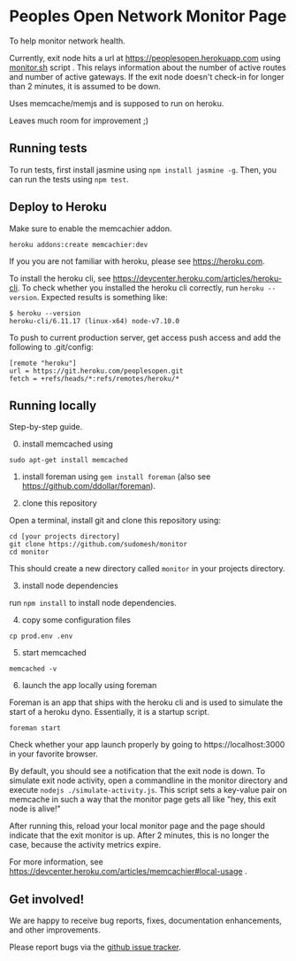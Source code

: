 # Peoples Open Network Monitor Page

To help monitor network health. 

Currently, exit node hits a url at https://peoplesopen.herokuapp.com using [monitor.sh](./monitor.sh) script . This relays information about the number of active routes and number of active gateways. If the exit node doesn't check-in for longer than 2 minutes, it is assumed to be down.

Uses memcache/memjs and is supposed to run on heroku.

Leaves much room for improvement ;) 

## Running tests

To run tests, first install jasmine using ```npm install jasmine -g```. Then, you can run the tests using ```npm test```.

## Deploy to Heroku

Make sure to enable the memcachier addon. 
```
heroku addons:create memcachier:dev
```

If you you are not familiar with heroku, please see https://heroku.com.

To install the heroku cli, see https://devcenter.heroku.com/articles/heroku-cli. To check whether you installed the heroku cli correctly, run `heroku --version`. Expected results is something like:

```
$ heroku --version
heroku-cli/6.11.17 (linux-x64) node-v7.10.0
```

To push to current production server, get access push access and add the following to .git/config:

```
[remote "heroku"]
url = https://git.heroku.com/peoplesopen.git
fetch = +refs/heads/*:refs/remotes/heroku/*
```

## Running locally 

Step-by-step guide.

0. install memcached using

```sudo apt-get install memcached``` 

1. install foreman using ```gem install foreman``` (also see https://github.com/ddollar/foreman).

2. clone this repository

Open a terminal, install git and clone this repository using:

```
cd [your projects directory]
git clone https://github.com/sudomesh/monitor
cd monitor
```

This should create a new directory called ```monitor``` in your projects directory.

3. install node dependencies 

run ```npm install``` to install node dependencies.

4. copy some configuration files

```cp prod.env .env```

5. start memcached

```memcached -v```

6. launch the app locally using foreman

Foreman is an app that ships with the heroku cli and is used to simulate the start of a heroku dyno. Essentially, it is a startup script.

```foreman start```

Check whether your app launch properly by going to https://localhost:3000 in your favorite browser.

By default, you should see a notification that the exit node is down. To simulate exit node activity, open a commandline in the monitor directory and execute ```nodejs ./simulate-activity.js```. This script sets a key-value pair on memcache in such a way that the monitor page gets all like "hey, this exit node is alive!"

After running this, reload your local monitor page and the page should indicate that the exit monitor is up. After 2 minutes, this is no longer the case, because the activity metrics expire.


For more information, see https://devcenter.heroku.com/articles/memcachier#local-usage .


## Get involved!

We are happy to receive bug reports, fixes, documentation enhancements, and
other improvements.

Please report bugs via the
[github issue tracker](http://github.com/sudomesh/monitor/issues).

